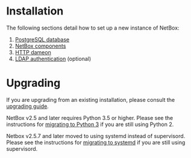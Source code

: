 # Installation

The following sections detail how to set up a new instance of NetBox:

1. [PostgreSQL database](1-postgresql.md)
2. [NetBox components](2-netbox.md)
3. [HTTP dameon](3-http-daemon.md)
4. [LDAP authentication](4-ldap.md) (optional)

# Upgrading

If you are upgrading from an existing installation, please consult the [upgrading guide](upgrading.md).

NetBox v2.5 and later requires Python 3.5 or higher. Please see the instructions for [migrating to Python 3](migrating-to-python3.md) if you are still using Python 2.

Netbox v2.5.7 and later moved to using systemd instead of supervisord.  Please see the instructions for [migrating to systemd](migrating-to-systemd.md) if you are still using supervisord.
